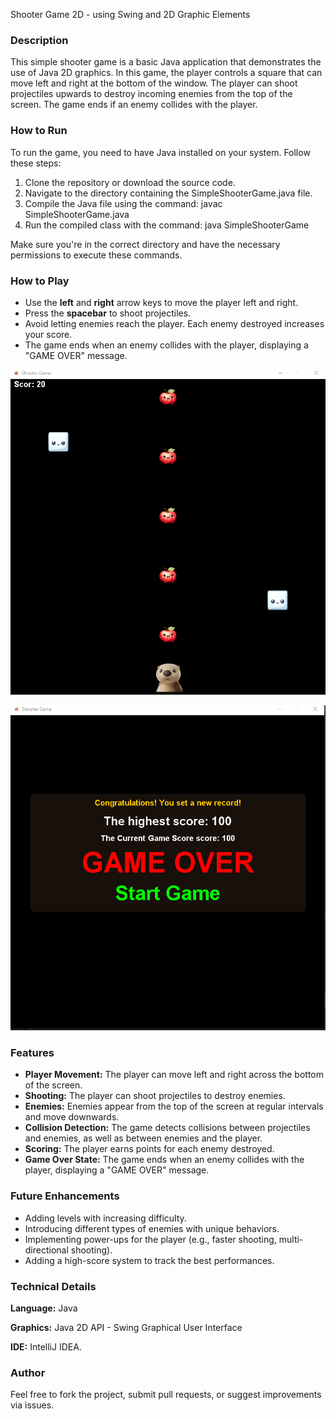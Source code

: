 Shooter Game 2D - using Swing and 2D Graphic Elements

### Description

This simple shooter game is a basic Java application that demonstrates the use of Java 2D graphics. In this game, the
player controls a square that can move left and right at the bottom of the window. The player can shoot projectiles
upwards to destroy incoming enemies from the top of the screen. The game ends if an enemy collides with the player.

### How to Run

To run the game, you need to have Java installed on your system. Follow these steps:


1. Clone the repository or download the source code.
2. Navigate to the directory containing the SimpleShooterGame.java file.
3. Compile the Java file using the command: javac SimpleShooterGame.java
4. Run the compiled class with the command: java SimpleShooterGame

Make sure you're in the correct directory and have the necessary permissions to execute these commands.

### How to Play

* Use the **left** and **right** arrow keys to move the player left and right.
* Press the **spacebar** to shoot projectiles.
* Avoid letting enemies reach the player. Each enemy destroyed increases your score.
* The game ends when an enemy collides with the player, displaying a "GAME OVER" message.

![img_3.png](img_3.png)

![img_1.png](img_1.png)

### Features
* **Player Movement:** The player can move left and right across the bottom of the screen.
* **Shooting:** The player can shoot projectiles to destroy enemies.
* **Enemies:** Enemies appear from the top of the screen at regular intervals and move downwards.
* **Collision Detection:** The game detects collisions between projectiles and enemies, as well as between enemies and the player.
* **Scoring:** The player earns points for each enemy destroyed.
* **Game Over State:** The game ends when an enemy collides with the player, displaying a "GAME OVER" message.


### Future Enhancements
* Adding levels with increasing difficulty.
* Introducing different types of enemies with unique behaviors.
* Implementing power-ups for the player (e.g., faster shooting, multi-directional shooting).
* Adding a high-score system to track the best performances.

### Technical Details
**Language:** Java

**Graphics:** Java 2D API - Swing Graphical User Interface

**IDE:** IntelliJ IDEA.

### Author
Feel free to fork the project, submit pull requests, or suggest improvements via issues.